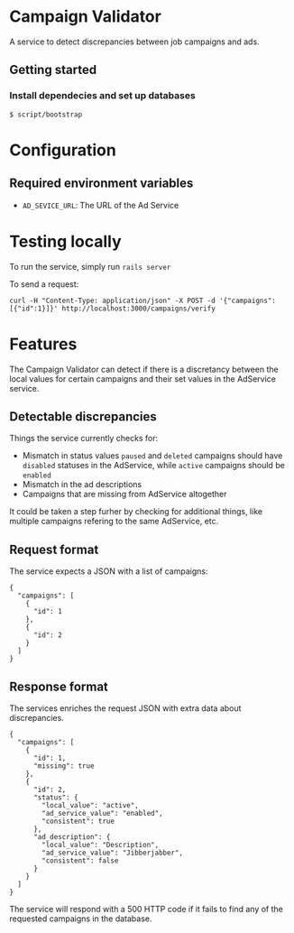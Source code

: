 # Campaign Validator

A service to detect discrepancies between job campaigns and ads.

## Getting started

### Install dependecies and set up databases

```$ script/bootstrap ```

# Configuration

## Required environment variables

* `AD_SEVICE_URL`: The URL of the Ad Service

# Testing locally

To run the service, simply run ```rails server```

To send a request:
```
curl -H "Content-Type: application/json" -X POST -d '{"campaigns":[{"id":1}]}' http://localhost:3000/campaigns/verify
```

# Features

The Campaign Validator can detect if there is a discretancy between
the local values for certain campaigns and their set values in the
AdService service.

## Detectable discrepancies

Things the service currently checks for:
* Mismatch in status values
  `paused` and `deleted` campaigns should have `disabled` statuses in the AdService, while `active` campaigns should be `enabled`
* Mismatch in the ad descriptions
* Campaigns that are missing from AdService altogether

It could be taken a step furher by checking for additional things, like multiple campaigns refering to the same AdService, etc.

## Request format

The service expects a JSON with a list of campaigns:
```
{
  "campaigns": [
    {
      "id": 1
    },
    {
      "id": 2
    }
  ]
}
```

## Response format
The services enriches the request JSON with extra data about
discrepancies.
```
{
  "campaigns": [
    {
      "id": 1,
      "missing": true
    },
    {
      "id": 2,
      "status": {
        "local_value": "active",
        "ad_service_value": "enabled",
        "consistent": true
      },
      "ad_description": {
        "local_value": "Description",
        "ad_service_value": "Jibberjabber",
        "consistent": false
      }
    }
  ]
}
```
The service will respond with a 500 HTTP code if it fails to find any of the requested campaigns in the database.

